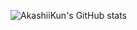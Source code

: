 ![AkashiiKun's GitHub stats](https://github-readme-stats.vercel.app/api?username=AkashiiKun&count_private=true&show_icons=true&include_all_commits=true&theme=dracula)
